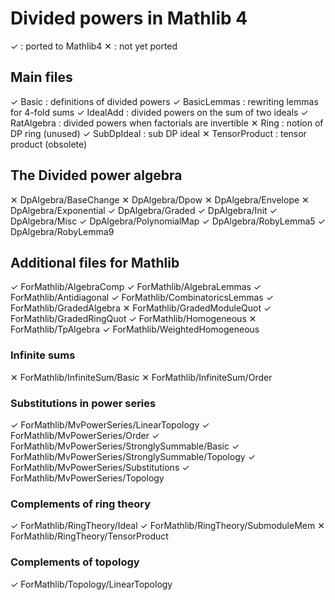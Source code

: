 # Divided powers in Mathlib 4

✓ : ported to Mathlib4 
✕ : not yet ported

## Main files

✓ Basic : definitions of divided powers
✓ BasicLemmas : rewriting lemmas for 4-fold sums
✓ IdealAdd : divided powers on the sum of two ideals
✓ RatAlgebra : divided powers when factorials are invertible 
✕ Ring : notion of DP ring (unused)
✓ SubDpIdeal : sub DP ideal 
✕ TensorProduct : tensor product (obsolete)

## The Divided power algebra

✕ DpAlgebra/BaseChange
✕ DpAlgebra/Dpow
✕ DpAlgebra/Envelope
✕ DpAlgebra/Exponential
✓ DpAlgebra/Graded
✓ DpAlgebra/Init
✓ DpAlgebra/Misc
✓ DpAlgebra/PolynomialMap
✓ DpAlgebra/RobyLemma5
✓ DpAlgebra/RobyLemma9

## Additional files for Mathlib

✓ ForMathlib/AlgebraComp
✓ ForMathlib/AlgebraLemmas
✓ ForMathlib/Antidiagonal
✓ ForMathlib/CombinatoricsLemmas
✓ ForMathlib/GradedAlgebra
✕ ForMathlib/GradedModuleQuot
✓ ForMathlib/GradedRingQuot
✓ ForMathlib/Homogeneous
✕ ForMathlib/TpAlgebra
✓ ForMathlib/WeightedHomogeneous


### Infinite sums

✕ ForMathlib/InfiniteSum/Basic
✕ ForMathlib/InfiniteSum/Order

### Substitutions in power series

✓ ForMathlib/MvPowerSeries/LinearTopology
✓ ForMathlib/MvPowerSeries/Order
✓ ForMathlib/MvPowerSeries/StronglySummable/Basic
✓ ForMathlib/MvPowerSeries/StronglySummable/Topology
✓ ForMathlib/MvPowerSeries/Substitutions
✓ ForMathlib/MvPowerSeries/Topology

### Complements of ring theory

✓ ForMathlib/RingTheory/Ideal
✓ ForMathlib/RingTheory/SubmoduleMem
✕ ForMathlib/RingTheory/TensorProduct

### Complements of topology

✓ ForMathlib/Topology/LinearTopology

